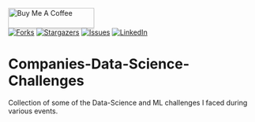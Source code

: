 <a href="https://www.buymeacoffee.com/pierpaolo" target="_blank"><img src="https://www.buymeacoffee.com/assets/img/custom_images/orange_img.png" alt="Buy Me A Coffee" style="height: 41px !important;width: 174px !important;box-shadow: 0px 3px 2px 0px rgba(190, 190, 190, 0.5) !important;-webkit-box-shadow: 0px 3px 2px 0px rgba(190, 190, 190, 0.5) !important;" ></a> <br>
[![Forks][forks-shield]][forks-url]
[![Stargazers][stars-shield]][stars-url]
[![Issues][issues-shield]][issues-url]
[![LinkedIn][linkedin-shield]][linkedin-url]

# Companies-Data-Science-Challenges

Collection of some of the Data-Science and ML challenges I faced during various events.

[contributors-shield]: https://img.shields.io/github/contributors/pierpaolo28/Companies-Data-Science-Challenges.svg?style=flat-square
[contributors-url]: https://github.com/pierpaolo28/Companies-Data-Science-Challenges/graphs/contributors
[forks-shield]: https://img.shields.io/github/forks/pierpaolo28/Companies-Data-Science-Challenges.svg?style=flat-square
[forks-url]: https://github.com/pierpaolo28/Companies-Data-Science-Challenges/network/members
[stars-shield]: https://img.shields.io/github/stars/pierpaolo28/Companies-Data-Science-Challenges.svg?style=flat-square
[stars-url]: https://github.com/pierpaolo28/Companies-Data-Science-Challenges/stargazers
[issues-shield]: https://img.shields.io/github/issues/pierpaolo28/Companies-Data-Science-Challenges.svg?style=flat-square
[issues-url]: https://github.com/pierpaolo28/Companies-Data-Science-Challenges/issues
[license-shield]: https://img.shields.io/github/license/pierpaolo28/Companies-Data-Science-Challenges.svg?style=flat-square
[linkedin-shield]: https://img.shields.io/badge/-LinkedIn-black.svg?style=flat-square&logo=linkedin&colorB=555
[linkedin-url]: https://www.linkedin.com/in/pierpaolo28/
[product-screenshot]: images/screenshot.png
